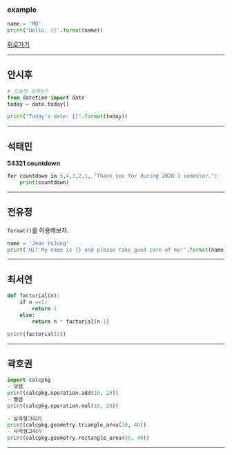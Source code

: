 ### example

```python
name = 'MD'
print('Hello, {}'.format(name))
```

[뒤로가기](./README.md)

* * *
## 안시후

```python
# 오늘의 날짜는?
from datetime import date
today = date.today()

print("Today's date: {}".format(today))
```
_ _ _
## 석태민
**54321 countdown**
```python
for countdown in 5,4,3,2,1, "Thank you for during 2020-1 semester.":
    print(countdown)
```
  
_ _ _
## 전유정
`format()`를 이용해보자.

```python
name = 'Jeon YuJung'
print('Hi! My name is {} and please take good care of me!'.format(name))
```  
_ _ _
## 최서연
```python
def factorial(n):
    if n ==1:
        return 1
    else:
        return n * factorial(n-1)

print(factorial(2))

```  
_ _ _
## 곽호권
```python
import calcpkg   
- 덧셈
print(calcpkg.operation.add(10, 20))  
- 뺄셈
print(calcpkg.operation.mul(10, 20))
 
- 삼각형그리기
print(calcpkg.geometry.triangle_area(30, 40))   
- 사각형그리기
print(calcpkg.geometry.rectangle_area(30, 40))
```
_ _ _
